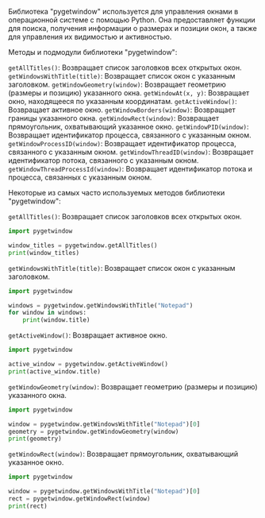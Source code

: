Библиотека "pygetwindow" используется для управления окнами в операционной системе с помощью Python.
Она предоставляет функции для поиска, получения информации о размерах и позиции окон, а также для управления их видимостью и активностью.

Методы и подмодули библиотеки "pygetwindow":

`getAllTitles()`: Возвращает список заголовков всех открытых окон.
`getWindowsWithTitle(title)`: Возвращает список окон с указанным заголовком.
`getWindowGeometry(window)`: Возвращает геометрию (размеры и позицию) указанного окна.
`getWindowAt(x, y)`: Возвращает окно, находящееся по указанным координатам.
`getActiveWindow()`: Возвращает активное окно.
`getWindowBorders(window)`: Возвращает границы указанного окна.
`getWindowRect(window)`: Возвращает прямоугольник, охватывающий указанное окно.
`getWindowPID(window)`: Возвращает идентификатор процесса, связанного с указанным окном.
`getWindowProcessID(window)`: Возвращает идентификатор процесса, связанного с указанным окном.
`getWindowThreadID(window)`: Возвращает идентификатор потока, связанного с указанным окном.
`getWindowThreadProcessId(window)`: Возвращает идентификатор потока и процесса, связанных с указанным окном.

Некоторые из самых часто используемых методов библиотеки "pygetwindow":

`getAllTitles()`: Возвращает список заголовков всех открытых окон.

```python
import pygetwindow

window_titles = pygetwindow.getAllTitles()
print(window_titles)
```

`getWindowsWithTitle(title)`: Возвращает список окон с указанным заголовком.

```python
import pygetwindow

windows = pygetwindow.getWindowsWithTitle("Notepad")
for window in windows:
    print(window.title)
```

`getActiveWindow()`: Возвращает активное окно.

```python
import pygetwindow

active_window = pygetwindow.getActiveWindow()
print(active_window.title)
```

`getWindowGeometry(window)`: Возвращает геометрию (размеры и позицию) указанного окна.

```python
import pygetwindow

window = pygetwindow.getWindowsWithTitle("Notepad")[0]
geometry = pygetwindow.getWindowGeometry(window)
print(geometry)
```

`getWindowRect(window)`: Возвращает прямоугольник, охватывающий указанное окно.

```python
import pygetwindow

window = pygetwindow.getWindowsWithTitle("Notepad")[0]
rect = pygetwindow.getWindowRect(window)
print(rect)
```
